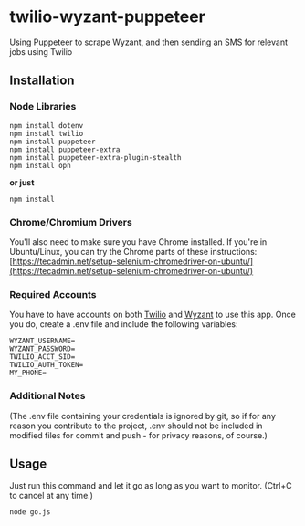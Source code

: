 # twilio-wyzant-puppeteer
Using Puppeteer to scrape Wyzant, and then sending an SMS for relevant jobs using Twilio

## Installation

### Node Libraries

```
npm install dotenv
npm install twilio
npm install puppeteer
npm install puppeteer-extra
npm install puppeteer-extra-plugin-stealth
npm install opn
```
**or just**
```
npm install
```

### Chrome/Chromium Drivers

You'll also need to make sure you have Chrome installed. If you're in Ubuntu/Linux, you can try the Chrome parts of these instructions: [https://tecadmin.net/setup-selenium-chromedriver-on-ubuntu/](https://tecadmin.net/setup-selenium-chromedriver-on-ubuntu/)

### Required Accounts

You have to have accounts on both [Twilio](https://twilio.com) and [Wyzant](https://www.wyzant.com/tutorsignupstart) to use this app. Once you do, create a .env file and include the following variables:

```
WYZANT_USERNAME=
WYZANT_PASSWORD=
TWILIO_ACCT_SID=
TWILIO_AUTH_TOKEN=
MY_PHONE=

```

### Additional Notes

(The .env file containing your credentials is ignored by git, so if for any reason you contribute to the project, .env should not be included in modified files for commit and push - for privacy reasons, of course.)


## Usage

Just run this command and let it go as long as you want to monitor. (Ctrl+C to cancel at any time.)
```
node go.js
```
